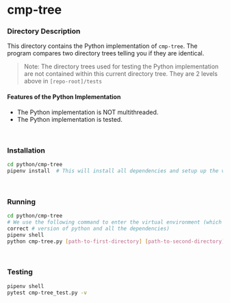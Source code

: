# cmp-tree

### Directory Description

This directory contains the Python implementation of `cmp-tree`. The program
compares two directory trees telling you if they are identical.

> Note: The directory trees used for testing the Python implementation are not
> contained within this current directory tree. They are 2 levels above in
> `[repo-root]/tests`

#### Features of the Python Implementation

* The Python implementation is NOT multithreaded.
* The Python implementation is tested.

&nbsp;

### Installation

```bash
cd python/cmp-tree
pipenv install  # This will install all dependencies and setup up the virtual environment
```

&nbsp;

### Running

```bash
cd python/cmp-tree
# We use the following command to enter the virtual environment (which has the
correct # version of python and all the dependencies)
pipenv shell
python cmp-tree.py [path-to-first-directory] [path-to-second-directory]
```

&nbsp;

### Testing

```bash
pipenv shell
pytest cmp-tree_test.py -v
```
